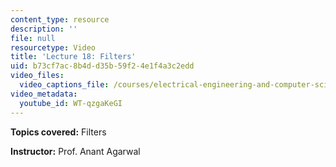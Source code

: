```yaml
---
content_type: resource
description: ''
file: null
resourcetype: Video
title: 'Lecture 18: Filters'
uid: b73cf7ac-8b4d-d35b-59f2-4e1f4a3c2edd
video_files:
  video_captions_file: /courses/electrical-engineering-and-computer-science/6-002-circuits-and-electronics-spring-2007/video-lectures/lecture-18/WT-qzgaKeGI.vtt
video_metadata:
  youtube_id: WT-qzgaKeGI
---
```


**Topics covered:** Filters

**Instructor:** Prof. Anant Agarwal